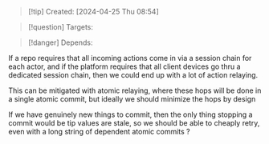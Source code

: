 
>[!tip] Created: [2024-04-25 Thu 08:54]

>[!question] Targets: 

>[!danger] Depends: 

If a repo requires that all incoming actions come in via a session chain for each actor, and if the platform requires that all client devices go thru a dedicated session chain, then we could end up with a lot of action relaying.

This can be mitigated with atomic relaying, where these hops will be done in a single atomic commit, but ideally we should minimize the hops by design

If we have genuinely new things to commit, then the only thing stopping a commit would be tip values are stale, so we should be able to cheaply retry, even with a long string of dependent atomic commits ?